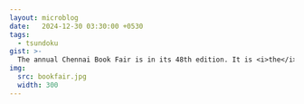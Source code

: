 ```yaml
---
layout: microblog
date:   2024-12-30 03:30:00 +0530
tags:
  - tsundoku
gist: >-
  The annual Chennai Book Fair is in its 48th edition. It is <i>the</i> place to be if one is interested in classic, modern and neo-modern Tamil literature and poetry books. The English language book collection is so so. For discovering English books one should be outside the fair with the long row of book vendors on the footpath creating traffic chaos and selling used books at a flat rate from ₹20 onwards. No new books for me this year. I am still taking in batches the unread books in my old room to Stockholm.<br><br>The best part of being in Chennai in Week 52/+1. 
img:
  src: bookfair.jpg
  width: 300
---
```

